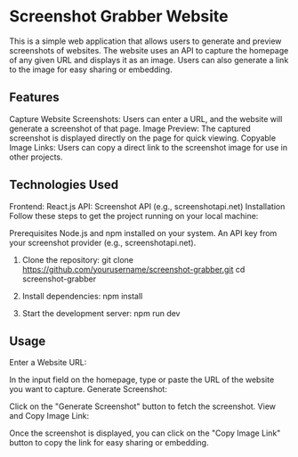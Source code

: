 <h1>Screenshot Grabber Website</h1>

This is a simple web application that allows users to generate and preview screenshots of websites. The website uses an API to capture the homepage of any given URL and displays it as an image. Users can also generate a link to the image for easy sharing or embedding.

<h2>Features</h2>
Capture Website Screenshots: Users can enter a URL, and the website will generate a screenshot of that page.
Image Preview: The captured screenshot is displayed directly on the page for quick viewing.
Copyable Image Links: Users can copy a direct link to the screenshot image for use in other projects.

<h2>Technologies Used</h2>
Frontend: React.js
API: Screenshot API (e.g., screenshotapi.net)
Installation
Follow these steps to get the project running on your local machine:

Prerequisites
Node.js and npm installed on your system.
An API key from your screenshot provider (e.g., screenshotapi.net).

1. Clone the repository:
   git clone https://github.com/yourusername/screenshot-grabber.git
   cd screenshot-grabber

2. Install dependencies:
   npm install

3. Start the development server:
   npm run dev

<h2>Usage</h2>
Enter a Website URL:

In the input field on the homepage, type or paste the URL of the website you want to capture.
Generate Screenshot:

Click on the "Generate Screenshot" button to fetch the screenshot.
View and Copy Image Link:

Once the screenshot is displayed, you can click on the "Copy Image Link" button to copy the link for easy sharing or embedding.
